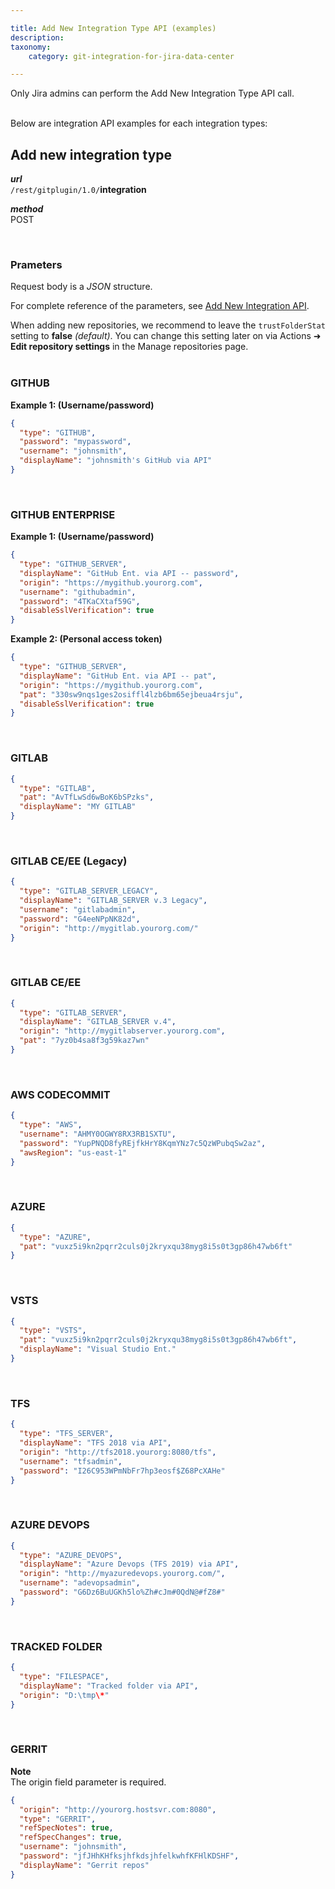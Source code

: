 ```yaml
---

title: Add New Integration Type API (examples)
description:
taxonomy:
    category: git-integration-for-jira-data-center

---
```


<div class="bbb-callout bbb--alert">
    <div class="irow">
    <div class="ilogobox">
        <span class="logoimg"></span>
    </div>
    <div class="imsgbox">
        Only Jira admins can perform the Add New Integration Type API call.
    </div>
    </div>
</div>
<br>

Below are integration API examples for each integration types:

## Add new integration type

_**url**_<br>
`/rest/gitplugin/1.0/`**integration**

_**method**_<br>
POST

<br>

### Prameters

Request body is a _JSON_ structure.

For complete reference of the parameters, see [Add New Integration API](/git-integration-for-jira-data-center/add-new-integration-gij-self-managed/).

<div class="bbb-callout bbb--tip">
    <div class="irow">
    <div class="ilogobox">
        <span class="logoimg"></span>
    </div>
    <div class="imsgbox">
        When adding new repositories, we recommend to leave the <code>trustFolderStat</code> setting to <b>false</b> <i>(default)</i>. You can change this setting later on via Actions ➜ <b>Edit repository settings</b> in the Manage repositories page.
    </div>
    </div>
</div>
<br>


### GITHUB

**Example 1: (Username/password)**

```json
{
  "type": "GITHUB",
  "password": "mypassword",
  "username": "johnsmith",
  "displayName": "johnsmith's GitHub via API"
}
```

<br>

### GITHUB ENTERPRISE

**Example 1: (Username/password)**

```json
{
  "type": "GITHUB_SERVER",
  "displayName": "GitHub Ent. via API -- password",
  "origin": "https://mygithub.yourorg.com",
  "username": "githubadmin",
  "password": "4TKaCXtaf59G",
  "disableSslVerification": true
}
```
**Example 2: (Personal access token)**

```json
{
  "type": "GITHUB_SERVER",
  "displayName": "GitHub Ent. via API -- pat",
  "origin": "https://mygithub.yourorg.com",
  "pat": "330sw9nqs1ges2osiffl4lzb6bm65ejbeua4rsju",
  "disableSslVerification": true
}
```

<br>

### GITLAB

```json
{
  "type": "GITLAB",
  "pat": "AvTfLwSd6wBoK6bSPzks",
  "displayName": "MY GITLAB"
}
```

<br>

### GITLAB CE/EE (Legacy)

```json
{
  "type": "GITLAB_SERVER_LEGACY",
  "displayName": "GITLAB_SERVER v.3 Legacy",
  "username": "gitlabadmin",
  "password": "G4eeNPpNK82d",
  "origin": "http://mygitlab.yourorg.com/"
}
```

<br>

### GITLAB CE/EE

```json
{
  "type": "GITLAB_SERVER",
  "displayName": "GITLAB_SERVER v.4",
  "origin": "http://mygitlabserver.yourorg.com",
  "pat": "7yz0b4sa8f3g59kaz7wn"
}
```

<br>

### AWS CODECOMMIT

```json
{
  "type": "AWS",
  "username": "AHMY0OGWY8RX3RB1SXTU",
  "password": "YupPNQD8fyREjfkHrY8KqmYNz7c5QzWPubqSw2az",
  "awsRegion": "us-east-1"
}
```

<br>

### AZURE

```json
{
  "type": "AZURE",
  "pat": "vuxz5i9kn2pqrr2culs0j2kryxqu38myg8i5s0t3gp86h47wb6ft"
}
```

<br>

### VSTS

```json
{
  "type": "VSTS",
  "pat": "vuxz5i9kn2pqrr2culs0j2kryxqu38myg8i5s0t3gp86h47wb6ft",
  "displayName": "Visual Studio Ent."
}
```

<br>

### TFS

```json
{
  "type": "TFS_SERVER",
  "displayName": "TFS 2018 via API",
  "origin": "http://tfs2018.yourorg:8080/tfs",
  "username": "tfsadmin",
  "password": "I26C953WPmNbFr7hp3eosf$Z68PcXAHe"
}
```

<br>

### AZURE DEVOPS

```json
{
  "type": "AZURE_DEVOPS",
  "displayName": "Azure Devops (TFS 2019) via API",
  "origin": "http://myazuredevops.yourorg.com/",
  "username": "adevopsadmin",
  "password": "G6Dz6BuUGKh5lo%Zh#cJm#0QdN@#fZ8#"
}
```

<br>

### TRACKED FOLDER

```json
{
  "type": "FILESPACE",
  "displayName": "Tracked folder via API",
  "origin": "D:\tmp\*"
}
```

<br>

### GERRIT

<div class="bbb-callout bbb--alert">
    <div class="irow">
    <div class="ilogobox">
        <span class="logoimg"></span>
    </div>
    <div class="imsgbox">
        <b>Note</b><br>
        The origin field parameter is required.
    </div>
    </div>
</div>

```json
{
  "origin": "http://yourorg.hostsvr.com:8080",
  "type": "GERRIT",  
  "refSpecNotes": true,
  "refSpecChanges": true,
  "username": "johnsmith",
  "password": "jfJHhKHfksjhfkdsjhfelkwhfKFHlKDSHF",
  "displayName": "Gerrit repos"
}
```

